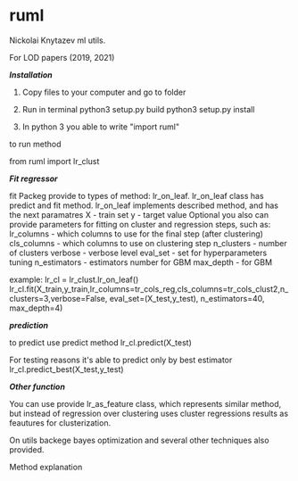 # ruml
Nickolai Knytazev ml utils.

For LOD papers (2019, 2021)

***Installation***

1. Copy files to your computer and go to folder
2. Run in terminal
python3 setup.py build
python3 setup.py install

3. In python 3 you able to write "import ruml"

to run method

from ruml import lr_clust

***Fit regressor***

fit
Packeg provide to types of method: lr_on_leaf.
lr_on_leaf class has predict and fit method.
lr_on_leaf implements described method, and has the next paramatres
X - train set 
y - target value
Optional you also can provide parameters for fitting on cluster and regression steps, such as:
lr_columns - which columns to use for the final step (after clustering)
cls_columns - which columns to use on clustering step
n_clusters - number of clusters 
verbose - verbose level
eval_set - set for hyperparameters tuning
n_estimators - estimators number for GBM 
max_depth - for GBM

example:
lr_cl = lr_clust.lr_on_leaf()
lr_cl.fit(X_train,y_train,lr_columns=tr_cols_reg,cls_columns=tr_cols_clust2,n_clusters=3,verbose=False,
         eval_set=(X_test,y_test), n_estimators=40, max_depth=4)

***prediction***

to predict use predict method
lr_cl.predict(X_test)

For testing reasons it's able to predict only by best estimator
lr_cl.predict_best(X_test,y_test)

***Other function***

You can use provide lr_as_feature class, which represents similar method, but instead of regression over clustering uses cluster regressions results as feautures for clusterization.

On utils backege bayes optimization and several other techniques also provided.


Method explanation



